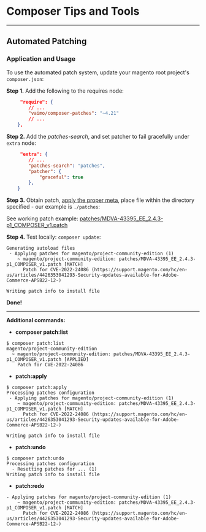 # Composer Tips and Tools

--------




## Automated Patching


### **Application and Usage**

To use the automated patch system, update your magento root project's `composer.json`:

**Step 1.** Add the following to the requires node:

```json
     "require": {
        // ...
        "vaimo/composer-patches": "~4.21"
        // ...
    },
```

**Step 2.** Add the *patches-search*, and set patcher to fail gracefully under `extra` node: 

```json
     "extra": {
        // ...
        "patches-search": "patches",
        "patcher": {
            "graceful": true
        },
    }
```

**Step 3.** Obtain patch, [apply the proper meta](https://github.com/vaimo/composer-patches/blob/master/docs/USAGE_BASIC.md#embedded-metadata), place file within the directory specified - our example is `./patches`:

See working patch example: [patches/MDVA-43395_EE_2.4.3-p1_COMPOSER_v1.patch](./patches/MDVA-43395_EE_2.4.3-p1_COMPOSER_v1.patch)

**Step 4.** Test locally: `composer update`:

```text
Generating autoload files
 - Applying patches for magento/project-community-edition (1)
    ~ magento/project-community-edition: patches/MDVA-43395_EE_2.4.3-p1_COMPOSER_v1.patch [MATCH]
      Patch for CVE-2022-24086 (https://support.magento.com/hc/en-us/articles/4426353041293-Security-updates-available-for-Adobe-Commerce-APSB22-12-)

Writing patch info to install file

```

**Done!**


-----

**Additional commands:**

* **composer patch:list**

```text
$ composer patch:list
magento/project-community-edition
  ~ magento/project-community-edition: patches/MDVA-43395_EE_2.4.3-p1_COMPOSER_v1.patch [APPLIED]
    Patch for CVE-2022-24086

```


* **patch:apply**

```text
$ composer patch:apply
Processing patches configuration
 - Applying patches for magento/project-community-edition (1)
    ~ magento/project-community-edition: patches/MDVA-43395_EE_2.4.3-p1_COMPOSER_v1.patch [MATCH]
      Patch for CVE-2022-24086 (https://support.magento.com/hc/en-us/articles/4426353041293-Security-updates-available-for-Adobe-Commerce-APSB22-12-)

Writing patch info to install file
```

* **patch:undo**

```text
$ composer patch:undo
Processing patches configuration
  - Resetting patches for ... (1)
Writing patch info to install file

```
* **patch:redo**

```text
- Applying patches for magento/project-community-edition (1)
    ~ magento/project-community-edition: patches/MDVA-43395_EE_2.4.3-p1_COMPOSER_v1.patch [MATCH]
      Patch for CVE-2022-24086 (https://support.magento.com/hc/en-us/articles/4426353041293-Security-updates-available-for-Adobe-Commerce-APSB22-12-)
```

